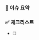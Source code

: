 <!-- 소복소복 Feature 템플릿 -->

### 💊 이슈 요약

<!-- 이슈에 대한 내용을 간략하게 기술합니다 -->

### ✅ 체크리스트

<!-- 체크 리스트 타입으로 할 일을 분류합니다 -->

- [ ]
